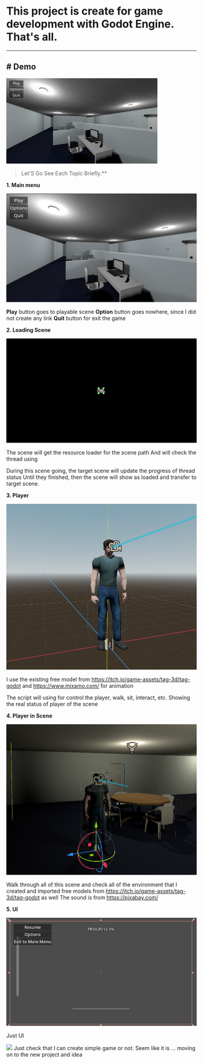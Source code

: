 
# This project is create for game development with Godot Engine. That's all.
--------------------------------------------------------------------------------------------------------------------------------------------

## # **Demo**
![](https://github.com/mezzzies/Scary_Office/blob/master/00_github/short_demo_nosound_gif/2024-11-14%2000-31-49.gif)

> Let'S Go See Each Topic Briefly.**


**1. Main menu**

  ![](https://github.com/mezzzies/Scary_Office/blob/master/00_github/picture_ref/main_menu.png)

  **Play** button goes to playable scene
  **Option** button goes nowhere, since I did not create any link
  **Quit** button for exit the game
  
**2. Loading Scene**

  ![](https://github.com/mezzzies/Scary_Office/blob/master/00_github/picture_ref/loading_scene.png)

  The scene will get the resource loader for the scene path
  And will check the thread using

  During this scene going, the target scene will update the progress of thread status
  Until they finished, then the scene will show as loaded and transfer to target scene.
  
**3. Player**

  ![](https://github.com/mezzzies/Scary_Office/blob/master/00_github/picture_ref/player.png)

  I use the existing free model from https://itch.io/game-assets/tag-3d/tag-godot and https://www.mixamo.com/ for animation

  The script will using for control the player, walk, sit, interact, etc.
  Showing the real status of player of the scene
  
**4. Player in Scene**

  ![](https://github.com/mezzzies/Scary_Office/blob/master/00_github/picture_ref/player_in_scene.png)

  Walk through all of this scene and check all of the environment that I created and imported free models from https://itch.io/game-assets/tag-3d/tag-godot as well
  The sound is from https://pixabay.com/

**5. UI**

  ![](https://github.com/mezzzies/Scary_Office/blob/master/00_github/picture_ref/UI_scene.png)

   Just UI








![](https://user-images.githubusercontent.com/18350557/176309783-0785949b-9127-417c-8b55-ab5a4333674e.gif) Just check that I can create simple game or not.
Seem like it is ... moving on to the new project and idea





